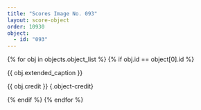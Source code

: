 ```yaml
---
title: "Scores Image No. 093"
layout: score-object
order: 10930
object:
  - id: "093"
---
```


{% for obj in objects.object_list %}
{% if obj.id == object[0].id %}

{{ obj.extended_caption }}

{{ obj.credit }} {.object-credit}

{% endif %}
{% endfor %}
